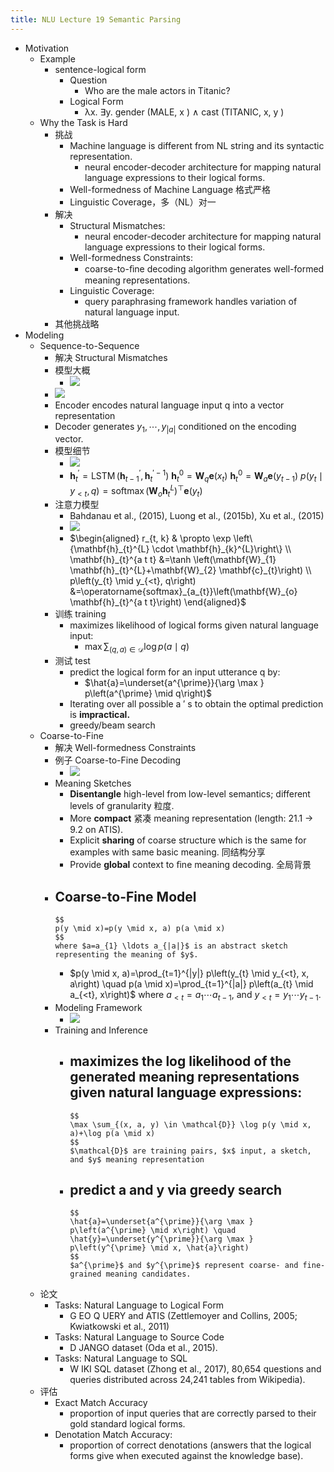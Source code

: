 ```yaml
---
title: NLU Lecture 19 Semantic Parsing
---
```


- Motivation
	- Example
		- sentence-logical form
			- Question
				- Who are the male actors in Titanic?
			- Logical Form
				- λx. ∃y. gender (MALE, x ) ∧ cast (TITANIC, x, y )
	- Why the Task is Hard
		- 挑战
			- Machine language is different from NL string and its syntactic representation.
				- neural encoder-decoder architecture for mapping natural language expressions to their logical forms.
			- Well-formedness of Machine Language 格式严格
			- Linguistic Coverage，多（NL）对一
		- 解决
			- Structural Mismatches:
				- neural encoder-decoder architecture for mapping natural language expressions to their logical forms.
			- Well-formedness Constraints:
				- coarse-to-ﬁne decoding algorithm generates well-formed meaning representations.
			- Linguistic Coverage:
				- query paraphrasing framework handles variation of natural language input.
		- 其他挑战略
- Modeling
	- Sequence-to-Sequence
		- 解决 Structural Mismatches
		- 模型大概
			- ![](https://gitee.com/zhang-weijian-97/pic-go-bed/raw/master/assets/20210502192725.png)
		- ![](https://gitee.com/zhang-weijian-97/pic-go-bed/raw/master/assets/20210502192827.png)
		- Encoder encodes natural language input q into a vector representation
		- Decoder generates $y_{1}, \cdots, y_{|a|}$ conditioned on the encoding vector.
		- 模型细节
			- ![](https://gitee.com/zhang-weijian-97/pic-go-bed/raw/master/assets/20210502193043.png)
			- $\mathbf{h}_{t}^{\prime}=\operatorname{LSTM}\left(\mathbf{h}_{t-1}^{\prime}, \mathbf{h}_{t}^{\prime-1}\right)$
			  $\mathbf{h}_{t}^{0}=\mathbf{W}_{q} \mathbf{e}\left(x_{t}\right)$
			  $\mathbf{h}_{t}^{0}=\mathbf{W}_{a} \mathbf{e}\left(y_{t-1}\right)$
			  $p\left(y_{t} \mid y_{<t}, q\right)=\operatorname{softmax}\left(\mathbf{W}_{o} \mathbf{h}_{t}^{L}\right)^{\top} \mathbf{e}\left(y_{t}\right)$
		- 注意力模型
			- Bahdanau et al., (2015), Luong et al., (2015b), Xu et al., (2015)
			- ![](https://gitee.com/zhang-weijian-97/pic-go-bed/raw/master/assets/20210502193128.png)
			- $\begin{aligned} r_{t, k} & \propto \exp \left\{\mathbf{h}_{t}^{L} \cdot \mathbf{h}_{k}^{L}\right\} \\ \mathbf{h}_{t}^{a t t} &=\tanh \left(\mathbf{W}_{1} \mathbf{h}_{t}^{L}+\mathbf{W}_{2} \mathbf{c}_{t}\right) \\ p\left(y_{t} \mid y_{<t}, q\right) &=\operatorname{softmax}_{a_{t}}\left(\mathbf{W}_{o} \mathbf{h}_{t}^{a t t}\right) \end{aligned}$
		- 训练 training
			- maximizes likelihood of logical forms given natural language input:
				- $\max \sum_{(q, a) \in \mathcal{D}} \log p(a \mid q)$
		- 测试 test
			- predict the logical form for an input utterance q by:
				- $\hat{a}=\underset{a^{\prime}}{\arg \max } p\left(a^{\prime} \mid q\right)$
			- Iterating over all possible a ′ s to obtain the optimal prediction is **impractical.**
			- greedy/beam search
	- Coarse-to-Fine
		- 解决 Well-formedness Constraints
		- 例子 Coarse-to-Fine Decoding
			- ![](https://gitee.com/zhang-weijian-97/pic-go-bed/raw/master/assets/20210502193650.png)
		- Meaning Sketches
			- **Disentangle** high-level from low-level semantics; different levels of granularity 粒度.
			- More **compact** 紧凑 meaning representation (length: 21.1 → 9.2 on ATIS).
			- Explicit **sharing** of coarse structure which is the same for examples with same basic meaning. 同结构分享
			- Provide **global** context to ﬁne meaning decoding. 全局背景
		- Coarse-to-Fine Model
			-
			  $$
			  p(y \mid x)=p(y \mid x, a) p(a \mid x)
			  $$
			  where $a=a_{1} \ldots a_{|a|}$ is an abstract sketch representing the meaning of $y$.
			- $p(y \mid x, a)=\prod_{t=1}^{|y|} p\left(y_{t} \mid y_{<t}, x, a\right) \quad p(a \mid x)=\prod_{t=1}^{|a|} p\left(a_{t} \mid a_{<t}, x\right)$
			  where $a_{<t}=a_{1} \cdots a_{t-1}$, and $y_{<t}=y_{1} \cdots y_{t-1} .$
		- Modeling Framework
			- ![](https://gitee.com/zhang-weijian-97/pic-go-bed/raw/master/assets/20210502194231.png)
		- Training and Inference
			- maximizes the log likelihood of the generated meaning representations given natural language expressions:
				-
				  $$
				  \max \sum_{(x, a, y) \in \mathcal{D}} \log p(y \mid x, a)+\log p(a \mid x)
				  $$
				  $\mathcal{D}$ are training pairs, $x$ input, a sketch, and $y$ meaning representation
			- predict a and y via greedy search
				-
				  $$
				  \hat{a}=\underset{a^{\prime}}{\arg \max } p\left(a^{\prime} \mid x\right) \quad \hat{y}=\underset{y^{\prime}}{\arg \max } p\left(y^{\prime} \mid x, \hat{a}\right)
				  $$
				  $a^{\prime}$ and $y^{\prime}$ represent coarse- and fine-grained meaning candidates.
	- 论文
		- Tasks: Natural Language to Logical Form
			- G EO Q UERY and ATIS (Zettlemoyer and Collins, 2005; Kwiatkowski et al., 2011)
		- Tasks: Natural Language to Source Code
			- D JANGO dataset (Oda et al., 2015).
		- Tasks: Natural Language to SQL
			- W IKI SQL dataset (Zhong et al., 2017), 80,654 questions and queries distributed across 24,241 tables from Wikipedia).
	- 评估
		- Exact Match Accuracy
			- proportion of input queries that are correctly parsed to their gold standard logical forms.
		- Denotation Match Accuracy:
			- proportion of correct denotations (answers that the logical forms give when executed against the knowledge base).